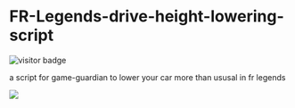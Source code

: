 # FR-Legends-drive-height-lowering-script

![visitor badge](https://visitor-badge.glitch.me/badge?page_id=Aydeniztr.FR-Legends-drive-height-lowering-script)

a script for game-guardian to lower your car more than ususal in fr legends

<img src="https://media.discordapp.net/attachments/805760699987918868/1003039437858537512/Screenshot_20220730-233948_Parallel_Space_64Bit_Support.jpg">
